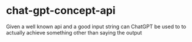 # chat-gpt-concept-api
Given a well known api and a good input string can ChatGPT be used to to actually achieve something other than saying the output
